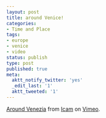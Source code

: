 ```yaml
---
layout: post
title: around Venice!
categories:
- Time and Place
tags:
- europe
- venice
- video
status: publish
type: post
published: true
meta:
  aktt_notify_twitter: 'yes'
  _edit_last: '1'
  aktt_tweeted: '1'
---
```

  [Around Venezia](http://vimeo.com/12358381) from [Icam](http://vimeo.com/user869654) on [Vimeo](http://vimeo.com).
